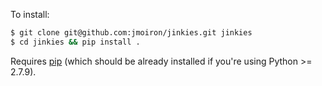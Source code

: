 To install:

```bash
$ git clone git@github.com:jmoiron/jinkies.git jinkies
$ cd jinkies && pip install .
```

Requires [pip](https://pip.pypa.io/en/stable/installing/) (which should be already installed if you're using Python >= 2.7.9).

